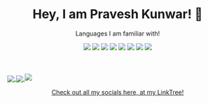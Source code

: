<div align="center">
  <h1>
    <b>
Hey, I am Pravesh Kunwar! 👋
    </b>
</h1>
  <p>Languages I am familiar with!</p>
  <img src="https://camo.githubusercontent.com/2ebfba68384dbb81cf5c5362f6856d50816e389d/68747470733a2f2f696d672e736869656c64732e696f2f62616467652f68746d6c352532302d2532334533344632362e7376673f267374796c653d666f722d7468652d6261646765266c6f676f3d68746d6c35266c6f676f436f6c6f723d7768697465">
   <img src="https://camo.githubusercontent.com/199d31f2a54e8675db13de6194e599bdda3992e0/68747470733a2f2f696d672e736869656c64732e696f2f62616467652f637373332532302d2532333135373242362e7376673f267374796c653d666f722d7468652d6261646765266c6f676f3d63737333266c6f676f436f6c6f723d7768697465">
   <img src="https://camo.githubusercontent.com/83ae88a85d447498acd3f4f543ebe03d467c016d/68747470733a2f2f696d672e736869656c64732e696f2f62616467652f6a6176617363726970742532302d2532333332333333302e7376673f267374796c653d666f722d7468652d6261646765266c6f676f3d6a617661736372697074266c6f676f436f6c6f723d253233463744463145">
   <img src="https://camo.githubusercontent.com/83329fb35b579a50bd5eb9553811e8ec71cd78cc/68747470733a2f2f696d672e736869656c64732e696f2f62616467652f72656163742532302d2532333230323332612e7376673f267374796c653d666f722d7468652d6261646765266c6f676f3d7265616374266c6f676f436f6c6f723d253233363144414642">
   <img src="https://camo.githubusercontent.com/17cc1e3032fcd1c72c48159d8e9a4f57163e76eb/68747470733a2f2f696d672e736869656c64732e696f2f62616467652f657870726573732e6a732532302d2532333430346435392e7376673f267374796c653d666f722d7468652d6261646765">
   <img src="https://camo.githubusercontent.com/e3c72ff8c616617254d1b5303370700edfdb9942/68747470733a2f2f696d672e736869656c64732e696f2f62616467652f626f6f7473747261702532302d2532333536334437432e7376673f267374796c653d666f722d7468652d6261646765266c6f676f3d626f6f747374726170266c6f676f436f6c6f723d7768697465">
   <img src="https://camo.githubusercontent.com/ca8c88cf058fd647ee886a60d78b2e9b1d425b3f/68747470733a2f2f696d672e736869656c64732e696f2f62616467652f6e6f64652e6a732532302d2532333433383533442e7376673f267374796c653d666f722d7468652d6261646765266c6f676f3d6e6f64652e6a73266c6f676f436f6c6f723d7768697465">
   <img src="https://camo.githubusercontent.com/5326f280c7d8123e315e7e4e2df6ca87bbb39ca7/68747470733a2f2f696d672e736869656c64732e696f2f62616467652f6769746875622532302d2532333132313031312e7376673f267374796c653d666f722d7468652d6261646765266c6f676f3d676974687562266c6f676f436f6c6f723d7768697465">
</div>
<br><br><br>

<a href="https://github.com/anuraghazra/github-readme-stats">
  <img align="center" src="https://github-readme-stats.vercel.app/api?username=PraveshKunwar&show_icons=true&theme=merko" />
</a>
<a href="https://github.com/anuraghazra/convoychat">
  <img align="center" src="https://github-readme-stats.vercel.app/api/top-langs/?username=PraveshKunwar" />
</a>

<img src="https://www.sidnova.com/wp-content/uploads/2019/09/linktree.png">
<p align="center">
<a href="https://linktr.ee/PraveshK">Check out all my socials here, at my LinkTree!
</a>
</p>
